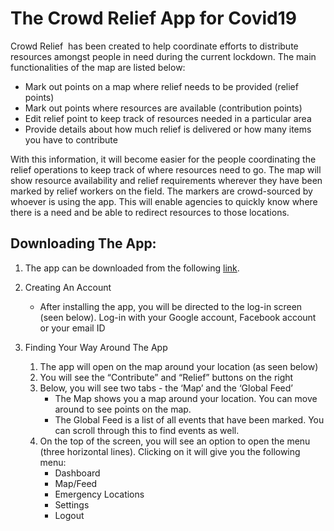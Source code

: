 # The Crowd Relief App for Covid19

Crowd Relief ​ has been created to help coordinate efforts to distribute resources amongst people in need during the current lockdown. The main functionalities of the map are listed below:

- Mark out points on a map where relief needs to be provided (relief points)
- Mark out points where resources are available (contribution points)
- Edit relief point to keep track of resources needed in a particular area
- Provide details about how much relief is delivered or how many items you have to contribute

With this information, it will become easier for the people coordinating the relief operations to keep track of where resources need to go. The map will show resource availability and relief requirements wherever they have been marked by relief workers on the field. The markers are crowd-sourced by whoever is using the app. This will enable agencies to quickly know where there is a need and be able to redirect resources to those locations.

## Downloading The App:

1. The app can be downloaded from the following [link](https://drive.google.com/open?id=1Ud6kWfRecKIt_a_K7lPiCt3c0XCgFMud).
2. Creating An Account
   - After installing the app, you will be directed to the log-in screen (seen below).
     Log-in with your Google account, Facebook account or your email ID
3. Finding Your Way Around The App

   1. The app will open on the map around your location (as seen below)
   2. You will see the “Contribute” and “Relief” buttons on the right
   3. Below, you will see two tabs - the ‘Map’ and the ‘Global Feed’
      - The Map shows you a map around your location. You can move around to see points on the map.
      - The Global Feed is a list of all events that have been marked. You can scroll through this to find events as well.
   4. On the top of the screen, you will see an option to open the menu (three horizontal lines). Clicking on it will give you the following menu:
      - Dashboard
      - Map/Feed
      - Emergency Locations
      - Settings
      - Logout
